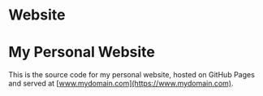 # Website
# My Personal Website

This is the source code for my personal website, hosted on GitHub Pages and served at [www.mydomain.com](https://www.mydomain.com).

